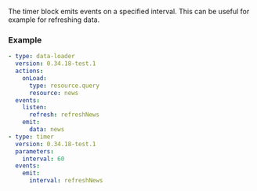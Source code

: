 The timer block emits events on a specified interval. This can be useful for example for refreshing
data.

### Example

```yaml
- type: data-loader
  version: 0.34.18-test.1
  actions:
    onLoad:
      type: resource.query
      resource: news
  events:
    listen:
      refresh: refreshNews
    emit:
      data: news
- type: timer
  version: 0.34.18-test.1
  parameters:
    interval: 60
  events:
    emit:
      interval: refreshNews
```
